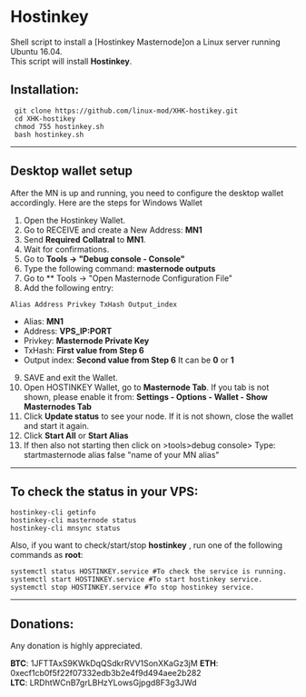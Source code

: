 # Hostinkey
Shell script to install a [Hostinkey Masternode]on a Linux server running Ubuntu 16.04.  
This script will install **Hostinkey**.

## Installation:
```
 git clone https://github.com/linux-mod/XHK-hostikey.git
 cd XHK-hostikey
 chmod 755 hostinkey.sh
 bash hostinkey.sh
```
***

## Desktop wallet setup

After the MN is up and running, you need to configure the desktop wallet accordingly. Here are the steps for Windows Wallet
1. Open the Hostinkey Wallet.
2. Go to RECEIVE and create a New Address: **MN1**
3. Send **Required** **Collatral** to **MN1**.
4. Wait for confirmations.
5. Go to **Tools -> "Debug console - Console"**
6. Type the following command: **masternode outputs**
7. Go to  ** Tools -> "Open Masternode Configuration File"
8. Add the following entry:
```
Alias Address Privkey TxHash Output_index
```
* Alias: **MN1**
* Address: **VPS_IP:PORT**
* Privkey: **Masternode Private Key**
* TxHash: **First value from Step 6** 
* Output index:  **Second value from Step 6** It can be **0** or **1**
9. SAVE and exit the Wallet.
10. Open HOSTINKEY Wallet, go to **Masternode Tab**. If you tab is not shown, please enable it from: **Settings - Options - Wallet - Show Masternodes Tab**
11. Click **Update status** to see your node. If it is not shown, close the wallet and start it again.
10. Click **Start All** or **Start Alias**
11. If then also not starting then click on >tools>debug console> Type: startmasternode alias false "name of your MN alias"

***

## To check the status in your VPS:
```
hostinkey-cli getinfo
hostinkey-cli masternode status
hostinkey-cli mnsync status
```
Also, if you want to check/start/stop **hostinkey** , run one of the following commands as **root**:
```
systemctl status HOSTINKEY.service #To check the service is running.
systemctl start HOSTINKEY.service #To start hostinkey service.
systemctl stop HOSTINKEY.service #To stop hostinkey service.

```
***



## Donations:  

Any donation is highly appreciated.  
 
**BTC**: 1JFTTAxS9KWkDqQSdkrRVV1SonXKaGz3jM
**ETH**: 0xecf1cb0f5f22f07332edb3b2e4f9d494aee2b282  
**LTC**: LRDhtWCnB7grLBHzYLowsGjpgd8F3g3JWd
